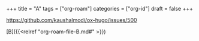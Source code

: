 +++
title = "A"
tags = ["org-roam"]
categories = ["org-id"]
draft = false
+++

<https://github.com/kaushalmodi/ox-hugo/issues/500>

[B]({{<relref "org-roam-file-B.md#" >}})
